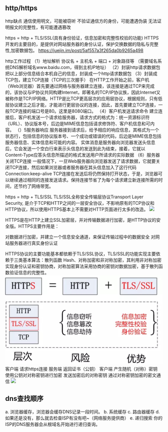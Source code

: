 ## http/https
http缺点
通信使用明文，可能被窃听
不验证通信方的身份，可能遭遇伪装
无法证明报文的完整性，有可能遭遇篡改

https = http + TLS/SSL(具有身份验证，信息加密和完整性校验的功能)
HTTPS开发的主要目的，是提供对网站服务器的身份认证，保护交换数据的隐私与完整性,加密数据包。
https://juejin.im/post/5af557a3f265da0b9265a498

http工作过程
（1）地址解析
协议名 + 主机名 + 端口 + 对象路径等 （需要域名系统DNS解析域名www.baidu.com，得到主机IP地址）
（2）封装http请求数据包
把以上部分信息结合本机自己的信息，封装成一个http请求数据包
（3）封装成TCP包，建立TCP连接（TCP的三次握手）
在HTTP工作开始之前，客户机（Web浏览器）首先要通过网络与服务器建立连接，该连接是通过TCP来完成的，该协议与IP协议共同构建Internet，即著名的TCP/IP协议族，因此Internet又被称作是TCP/IP网络。HTTP是比TCP更高层次的应用层协议，根据规则，只有低层协议建立之后才能，才能进行更层协议的连接，因此，首先要建立TCP连接，一般TCP连接的端口号是80。这里是8080端口。
（4）客户机发送请求命令
建立连接后，客户机发送一个请求给服务器，请求方式的格式为：统一资源标识符（URL）、协议版本号，后边是MIME信息包括请求修饰符、客户机信息和可内容。
（）5服务器响应
服务器接到请求后，给予相应的响应信息，其格式为一个状态行，包括信息的协议版本号、一个成功或错误的代码，后边是MIME信息包括服务器信息、实体信息和可能的内容。
实体消息是服务器向浏览器发送头信息后，它会发送一个空白行来表示头信息的发送到此为结束，接着，它就以Content-Type应答头信息所描述的格式发送用户所请求的实际数据
（6）服务器关闭TCP连接
一般情况下，一旦Web服务器向浏览器发送了请求数据，它就要关闭TCP连接，然后如果浏览器或者服务器在其头信息加入了这行代码
Connection:keep-alive
TCP连接在发送后将仍然保持打开状态，于是，浏览器可以继续通过相同的连接发送请求。保持连接节省了为每个请求建立新连接所需的时间，还节约了网络带宽。

https = http + TLS/SSL
TLS/SSL全称安全传输层协议Transport Layer Security, 是介于TCP和HTTP之间的一层安全协议，不影响原有的TCP协议和HTTP协议，所以使用HTTPS基本上不需要对HTTP页面进行太多的改造。
![](./https.jpeg)

HTTPS是在HTTP上建立SSL加密层，并对传输数据进行加密，是HTTP协议的安全版。HTTPS主要作用是：

对数据进行加密，并建立一个信息安全通道，来保证传输过程中的数据安全
对网站服务器进行真实身份认证

HTTPS协议的主要功能基本都依赖于TLS/SSL协议，TLS/SSL的功能实现主要依赖于三类基本算法：散列函数 Hash、对称加密和非对称加密，其利用非对称加密实现身份认证和密钥协商，对称加密算法采用协商的密钥对数据加密，基于散列函数验证信息的完整性。
![](./ssl.jpeg)
客户端 请求https连接
服务端 返回证书（公钥）
客户端 产生随机（对称）密钥 使用公钥对对称密钥进行加密 发送加密后的对称密钥 通过对称密钥加密的密文通信
![](./ca.jpeg)

## dns查找顺序
a. 浏览器缓存，浏览器会缓存DNS记录一段时间。
b. 系统缓存
c. 路由器缓存
d. 如果还是没有，那么就去检查ISP有没有吧~（网络服务提供商）
e. 递归搜索 你的ISP的DNS服务器会从根域名开始进行递归查询。